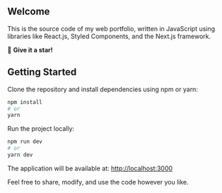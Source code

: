 ## **Welcome**  

This is the source code of my web portfolio, written in JavaScript using libraries like React.js, Styled Components, and the Next.js framework.  

🌟 **Give it a star!**  

## **Getting Started**  

Clone the repository and install dependencies using npm or yarn:  

```bash
npm install
# or
yarn
```

Run the project locally:  

```bash
npm run dev
# or
yarn dev
```

The application will be available at: [http://localhost:3000](http://localhost:3000)  

Feel free to share, modify, and use the code however you like.
